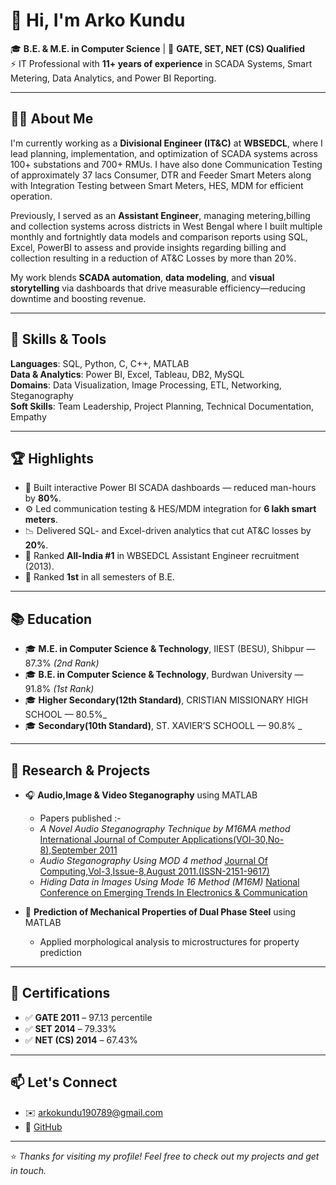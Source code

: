 # 👋 Hi, I'm Arko Kundu

🎓 **B.E. & M.E. in Computer Science** | 🎯 **GATE, SET, NET (CS) Qualified**  
⚡ IT Professional with **11+ years of experience** in SCADA Systems, Smart Metering, Data Analytics, and Power BI Reporting.

---

## 🧑‍💻 About Me

I'm currently working as a **Divisional Engineer (IT&C)** at **WBSEDCL**, where I lead planning, implementation, and optimization of SCADA systems across 100+ substations and 700+ RMUs. I have also done Communication Testing of approximately 37 lacs Consumer, DTR and Feeder Smart Meters along with Integration Testing between Smart Meters, HES, MDM for efficient operation.  

Previously, I served as an **Assistant Engineer**, managing metering,billing and collection systems across districts in West Bengal where I built multiple monthly and fortnightly data models and comparison reports using SQL, Excel, PowerBI to assess and provide insights regarding billing and collection resulting in a reduction of AT&C Losses by more than 20%.

My work blends **SCADA automation**, **data modeling**, and **visual storytelling** via dashboards that drive measurable efficiency—reducing downtime and boosting revenue.

---

## 🧰 Skills & Tools

**Languages**: SQL, Python, C, C++, MATLAB  
**Data & Analytics**: Power BI, Excel, Tableau, DB2, MySQL  
**Domains**: Data Visualization, Image Processing, ETL, Networking, Steganography  
**Soft Skills**: Team Leadership, Project Planning, Technical Documentation, Empathy

---

## 🏆 Highlights

- 🧠 Built interactive Power BI SCADA dashboards — reduced man-hours by **80%**.
- ⚙️ Led communication testing & HES/MDM integration for **6 lakh smart meters**.
- 📉 Delivered SQL- and Excel-driven analytics that cut AT&C losses by **20%**.
- 🥇 Ranked **All-India #1** in WBSEDCL Assistant Engineer recruitment (2013).
- 🥇 Ranked **1st** in all semesters of B.E.

---

## 📚 Education

- 🎓 **M.E. in Computer Science & Technology**, IIEST (BESU), Shibpur — 87.3% _(2nd Rank)_  
- 🎓 **B.E. in Computer Science & Technology**, Burdwan University — 91.8% _(1st Rank)_
- 🎓 **Higher Secondary(12th Standard)**, CRISTIAN MISSIONARY HIGH SCHOOL  — 80.5%_
- 🎓 **Secondary(10th Standard)**, ST. XAVIER’S SCHOOLL  — 90.8% _

---

## 🧪 Research & Projects

- 🎧 **Audio,Image & Video Steganography** using MATLAB  
  - Papers published :-
  - *A Novel Audio Steganography Technique by M16MA method* [International Journal of Computer Applications(VOl-30,No-8),September 2011](https://github.com/arko1907)
  - *Audio Steganography Using MOD 4 method* [Journal Of Computing,Vol-3,Issue-8,August 2011.(ISSN-2151-9617)](https://github.com/arko1907)
  - *Hiding Data in Images Using Mode 16 Method (M16M)* [National Conference on Emerging Trends In Electronics & Communication](https://github.com/arko1907)

- 🧠 **Prediction of Mechanical Properties of Dual Phase Steel** using MATLAB
  - Applied morphological analysis to microstructures for property prediction

---

## 📜 Certifications

- ✅ **GATE 2011** – 97.13 percentile  
- ✅ **SET 2014** – 79.33%  
- ✅ **NET (CS) 2014** – 67.43%

---

## 📫 Let's Connect

- ✉️ [arkokundu190789@gmail.com](mailto:arkokundu190789@gmail.com)  
- 🔗 [GitHub](https://github.com/arko1907)  
<!-- Add LinkedIn or website if applicable -->

---

⭐ *Thanks for visiting my profile! Feel free to check out my projects and get in touch.*
